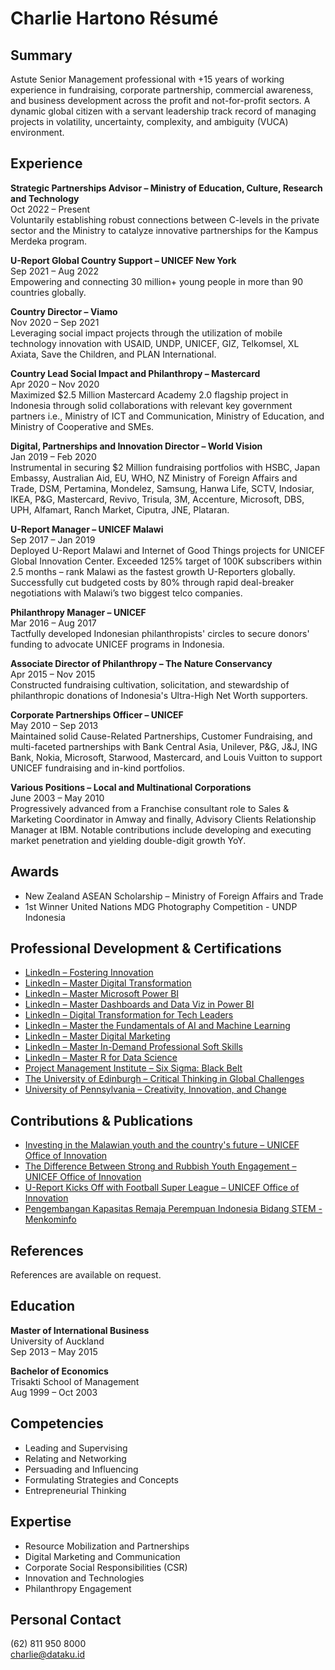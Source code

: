 # Charlie Hartono Résumé

## Summary

Astute Senior Management professional with +15 years of working experience in fundraising, corporate partnership, commercial awareness, and business development across the profit and not-for-profit sectors. A dynamic global citizen with a servant leadership track record of managing projects in volatility, uncertainty, complexity, and ambiguity (VUCA) environment.

## Experience

**Strategic Partnerships Advisor – Ministry of Education, Culture, Research and Technology**  
Oct 2022 – Present  
Voluntarily establishing robust connections between C-levels in the private sector and the Ministry to catalyze innovative partnerships for the Kampus Merdeka program.

**U-Report Global Country Support – UNICEF New York**  
Sep 2021 – Aug 2022  
Empowering and connecting 30 million+ young people in more than 90 countries globally.

**Country Director – Viamo**  
Nov 2020 – Sep 2021  
Leveraging social impact projects through the utilization of mobile technology innovation with USAID, UNDP, UNICEF, GIZ, Telkomsel, XL Axiata, Save the Children, and PLAN International.

**Country Lead Social Impact and Philanthropy – Mastercard**  
Apr 2020 – Nov 2020  
Maximized $2.5 Million Mastercard Academy 2.0 flagship project in Indonesia through solid collaborations with relevant key government partners i.e., Ministry of ICT and Communication, Ministry of Education, and Ministry of Cooperative and SMEs.

**Digital, Partnerships and Innovation Director – World Vision**  
Jan 2019 – Feb 2020  
Instrumental in securing $2 Million fundraising portfolios with HSBC, Japan Embassy, Australian Aid, EU, WHO, NZ Ministry of Foreign Affairs and Trade, DSM, Pertamina, Mondelez, Samsung, Hanwa Life, SCTV, Indosiar, IKEA, P&G, Mastercard, Revivo, Trisula, 3M, Accenture, Microsoft, DBS, UPH, Alfamart, Ranch Market, Ciputra, JNE, Plataran.

**U-Report Manager – UNICEF Malawi**  
Sep 2017 – Jan 2019  
Deployed U-Report Malawi and Internet of Good Things projects for UNICEF Global Innovation Center. Exceeded 125% target of 100K subscribers within 2.5 months – rank Malawi as the fastest growth U-Reporters globally. Successfully cut budgeted costs by 80% through rapid deal-breaker negotiations with Malawi’s two biggest telco companies.

**Philanthropy Manager – UNICEF**  
Mar 2016 – Aug 2017  
Tactfully developed Indonesian philanthropists' circles to secure donors' funding to advocate UNICEF programs in Indonesia.

**Associate Director of Philanthropy – The Nature Conservancy**  
Apr 2015 – Nov 2015  
Constructed fundraising cultivation, solicitation, and stewardship of philanthropic donations of Indonesia's Ultra-High Net Worth supporters.

**Corporate Partnerships Officer – UNICEF**  
May 2010 – Sep 2013  
Maintained solid Cause-Related Partnerships, Customer Fundraising, and multi-faceted partnerships with Bank Central Asia, Unilever, P&G, J&J, ING Bank, Nokia, Microsoft, Starwood, Mastercard, and Louis Vuitton to support UNICEF fundraising and in-kind portfolios.

**Various Positions – Local and Multinational Corporations**  
June 2003 – May 2010  
Progressively advanced from a Franchise consultant role to Sales & Marketing Coordinator in Amway and finally, Advisory Clients Relationship Manager at IBM. Notable contributions include developing and executing market penetration and yielding double-digit growth YoY.

## Awards

- New Zealand ASEAN Scholarship – Ministry of Foreign Affairs and Trade
- 1st Winner United Nations MDG Photography Competition - UNDP Indonesia

## Professional Development & Certifications

- [LinkedIn – Fostering Innovation](https://drive.google.com/file/d/1t_pzqxYdYPIPtspR0figUFsZia-3bREd/view)
- [LinkedIn – Master Digital Transformation](https://drive.google.com/file/d/1KRN3jW40-nuxIFDb-hAP11lLelOImoQk/view)
- [LinkedIn – Master Microsoft Power BI](https://drive.google.com/file/d/1Iu25aZHcQTreY7WYkgBNcKruiey1Y0ao/view)
- [LinkedIn – Master Dashboards and Data Viz in Power BI](https://drive.google.com/file/d/15J8C3yeK5T2Yk4KcN35s2ZK9lzttNK5y/view)
- [LinkedIn – Digital Transformation for Tech Leaders](https://drive.google.com/file/d/1uexkXKDTr4IopQ6CJtGGezErxbRW651t/view)
- [LinkedIn – Master the Fundamentals of AI and Machine Learning](https://drive.google.com/file/d/11E7RUcRWEEqzV7GFAUoWnuMu_4LkmIRO/view)
- [LinkedIn – Master Digital Marketing](https://drive.google.com/file/d/1-Rxw5tYyCkcE0ORf4JRvQcdZ_yaemg2Q/view)
- [LinkedIn – Master In-Demand Professional Soft Skills](https://drive.google.com/file/d/1F-jp0of21E-TxOxMHSFeaqNpluaG_V6a/view)
- [LinkedIn – Master R for Data Science](https://drive.google.com/file/d/1vJ9IdoASYbQMDiElckyN7D82k_5ZvltK/view)
- [Project Management Institute – Six Sigma: Black Belt](https://drive.google.com/file/d/11AhRQLq5SBAp4SzT3tvsxD4CHd1Eh-J_/view)
- [The University of Edinburgh – Critical Thinking in Global Challenges](https://drive.google.com/file/d/0By9fypEgCwdDdzVTdGFEUFRIODg/edit?resourcekey=0-lHRbePEOM3QcGHYatjX3yA)
- [University of Pennsylvania – Creativity, Innovation, and Change](https://drive.google.com/file/d/0By9fypEgCwdDakFteGZ1YTMzNGM/view?resourcekey=0-dWSTaOnikABh15q7rmaQaA)

## Contributions & Publications

- [Investing in the Malawian youth and the country's future – UNICEF Office of Innovation](https://www.unicef.org/innovation/stories/investing-malawian-youth-and-countrys-future)
- [The Difference Between Strong and Rubbish Youth Engagement – UNICEF Office of Innovation](https://www.unicef.org/innovation/U-Report/strong-youth-engagement-u-report-maxims)
- [U-Report Kicks Off with Football Super League – UNICEF Office of Innovation](https://www.unicef.org/innovation/U-Report/malawi-kickoff-with-football-super-league)
- [Pengembangan Kapasitas Remaja Perempuan Indonesia Bidang STEM - Menkominfo](https://www.kominfo.go.id/content/detail/29412/siaran-pers-no-111hmkominfo092020-tentang-kominfo-dukung-pengembangan-kapasitas-remaja-perempuan-indonesia-bidang-stem/0/siaran_pers)

## References

References are available on request.

## Education

**Master of International Business**  
University of Auckland  
Sep 2013 – May 2015

**Bachelor of Economics**  
Trisakti School of Management  
Aug 1999 – Oct 2003

## Competencies

- Leading and Supervising
- Relating and Networking
- Persuading and Influencing
- Formulating Strategies and Concepts
- Entrepreneurial Thinking

## Expertise

- Resource Mobilization and Partnerships
- Digital Marketing and Communication
- Corporate Social Responsibilities (CSR)
- Innovation and Technologies
- Philanthropy Engagement

## Personal Contact
(62) 811 950 8000  
charlie@dataku.id
